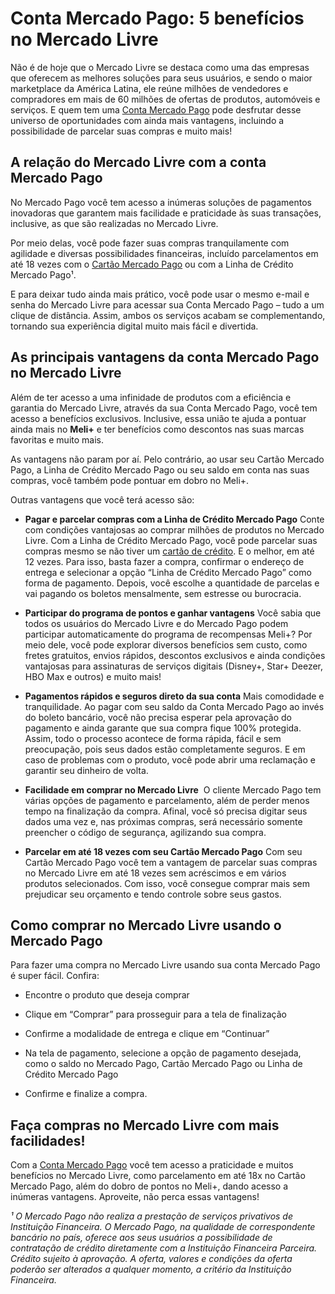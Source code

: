 # Conta Mercado Pago: 5 benefícios no Mercado Livre

Não é de hoje que o Mercado Livre se destaca como uma das empresas que oferecem as melhores soluções para seus usuários, e sendo o maior marketplace da América Latina, ele reúne milhões de vendedores e compradores em mais de 60 milhões de ofertas de produtos, automóveis e serviços. E quem tem uma [Conta Mercado Pago](https://meubolso.mercadopago.com.br/conta-mercado-pago) pode desfrutar desse universo de oportunidades com ainda mais vantagens, incluindo a possibilidade de parcelar suas compras e muito mais!

## **A relação do Mercado Livre com a conta Mercado Pago**

No Mercado Pago você tem acesso a inúmeras soluções de pagamentos inovadoras que garantem mais facilidade e praticidade às suas transações, inclusive, as que são realizadas no Mercado Livre.

Por meio delas, você pode fazer suas compras tranquilamente com agilidade e diversas possibilidades financeiras, incluído parcelamentos em até 18 vezes com o [Cartão Mercado Pago](https://meubolso.mercadopago.com.br/conheca-os-benef%C3%ADcios-de-comprar-com-o-cartao-mercado-pago) ou com a Linha de Crédito Mercado Pago¹.

E para deixar tudo ainda mais prático, você pode usar o mesmo e-mail e senha do Mercado Livre para acessar sua Conta Mercado Pago – tudo a um clique de distância. Assim, ambos os serviços acabam se complementando, tornando sua experiência digital muito mais fácil e divertida.

## **As principais vantagens da conta Mercado Pago no Mercado Livre**

Além de ter acesso a uma infinidade de produtos com a eficiência e garantia do Mercado Livre, através da sua Conta Mercado Pago, você tem acesso a benefícios exclusivos. Inclusive, essa união te ajuda a pontuar ainda mais no **Meli+** e ter benefícios como descontos nas suas marcas favoritas e muito mais.

As vantagens não param por aí. Pelo contrário, ao usar seu Cartão Mercado Pago, a Linha de Crédito Mercado Pago ou seu saldo em conta nas suas compras, você também pode pontuar em dobro no Meli+.

Outras vantagens que você terá acesso são:

- **Pagar e parcelar compras com a Linha de Crédito Mercado Pago**
Conte com condições vantajosas ao comprar milhões de produtos no Mercado Livre. Com a Linha de Crédito Mercado Pago, você pode parcelar suas compras mesmo se não tiver um [cartão de crédito](https://meubolso.mercadopago.com.br/cartao-de-credito-mercado-pago-5-perguntas-e-respostas). E o melhor, em até 12 vezes. Para isso, basta fazer a compra, confirmar o endereço de entrega e selecionar a opção “Linha de Crédito Mercado Pago” como forma de pagamento. Depois, você escolhe a quantidade de parcelas e vai pagando os boletos mensalmente, sem estresse ou burocracia.

- **Participar do programa de pontos e ganhar vantagens**
Você sabia que todos os usuários do Mercado Livre e do Mercado Pago podem participar automaticamente do programa de recompensas Meli+? Por meio dele, você pode explorar diversos benefícios sem custo, como fretes gratuitos, envios rápidos, descontos exclusivos e ainda condições vantajosas para assinaturas de serviços digitais (Disney+, Star+ Deezer,  HBO Max e outros) e muito mais!

- **Pagamentos rápidos e seguros direto da sua conta**
Mais comodidade e tranquilidade. Ao pagar com seu saldo da Conta Mercado Pago ao invés do boleto bancário, você não precisa esperar pela aprovação do pagamento e ainda garante que sua compra fique 100% protegida. Assim, todo o processo acontece de forma rápida, fácil e sem preocupação, pois seus dados estão completamente seguros. E em caso de problemas com o produto, você pode abrir uma reclamação e garantir seu dinheiro de volta.

- **Facilidade em comprar no Mercado Livre** 
O cliente Mercado Pago tem várias opções de pagamento e parcelamento, além de perder menos tempo na finalização da compra. Afinal, você só precisa digitar seus dados uma vez e, nas próximas compras, será necessário somente preencher o código de segurança, agilizando sua compra.

- **Parcelar em até 18 vezes com seu Cartão Mercado Pago**
Com seu Cartão Mercado Pago você tem a vantagem de parcelar suas compras no Mercado Livre em até 18 vezes sem acréscimos e em vários produtos selecionados. Com isso, você consegue comprar mais sem prejudicar seu orçamento e tendo controle sobre seus gastos.

## **Como comprar no Mercado Livre usando o Mercado Pago**

Para fazer uma compra no Mercado Livre usando sua conta Mercado Pago é super fácil. Confira:

- Encontre o produto que deseja comprar

- Clique em “Comprar” para prosseguir para a tela de finalização

- Confirme a modalidade de entrega e clique em “Continuar”

- Na tela de pagamento, selecione a opção de pagamento desejada, como o saldo no Mercado Pago, Cartão Mercado Pago ou Linha de Crédito Mercado Pago

- Confirme e finalize a compra.

## **Faça compras no Mercado Livre com mais facilidades!**

Com a [Conta Mercado Pago](https://www.mercadopago.com.br/conta) você tem acesso a praticidade e muitos benefícios no Mercado Livre, como parcelamento em até 18x no Cartão Mercado Pago, além do dobro de pontos no Meli+, dando acesso a inúmeras vantagens. Aproveite, não perca essas vantagens!

*¹ O Mercado Pago não realiza a prestação de serviços privativos de Instituição Financeira. O Mercado Pago, na qualidade de correspondente bancário no país, oferece aos seus usuários a possibilidade de contratação de crédito diretamente com a Instituição Financeira Parceira. Crédito sujeito à aprovação. A oferta, valores e condições da oferta poderão ser alterados a qualquer momento, a critério da Instituição Financeira.*